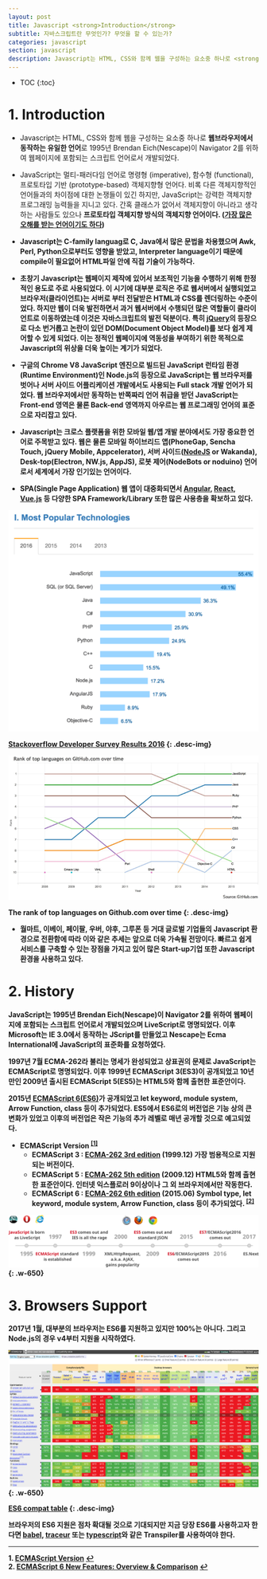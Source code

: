 ```yaml
---
layout: post
title: Javascript <strong>Introduction</strong>
subtitle: 자바스크립트란 무엇인가? 무엇을 할 수 있는가?
categories: javascript
section: javascript
description: Javascript는 HTML, CSS와 함께 웹을 구성하는 요소중 하나로 <strong>웹브라우저에서 동작하는 유일한 언어</strong>로 1995년 Brendan Eich(Nescape)이 Navigator 2를 위하여 웹페이지에 포함되는 스크립트 언어로서 개발되었다. JavaScript는 멀티-패러다임 언어로 명령형 (imperative), 함수형 (functional), 프로토타입 기반 (prototype-based) 객체지향형 언어다. 비록 다른 객체지향적인 언어들과의 차이점에 대한 논쟁들이 있긴 하지만, JavaScript는 강력한 객체지향 프로그래밍 능력들을 지니고 있다. 간혹 클래스가 없어서 객체지향이 아니라고 생각하는 사람들도 있으나 <strong>프로토타입 객체지향 방식의 객체지향 언어<strong>이다.
---
```


* TOC
{:toc}

# 1. Introduction

* Javascript는 HTML, CSS와 함께 웹을 구성하는 요소중 하나로 <strong>웹브라우저에서 동작하는 유일한 언어</strong>로 1995년 Brendan Eich(Nescape)이 Navigator 2를 위하여 웹페이지에 포함되는 스크립트 언어로서 개발되었다.

* JavaScript는 멀티-패러다임 언어로 명령형 (imperative), 함수형 (functional), 프로토타입 기반 (prototype-based) 객체지향형 언어다. 비록 다른 객체지향적인 언어들과의 차이점에 대한 논쟁들이 있긴 하지만, JavaScript는 강력한 객체지향 프로그래밍 능력들을 지니고 있다. 간혹 클래스가 없어서 객체지향이 아니라고 생각하는 사람들도 있으나 <strong>프로토타입 객체지향 방식의 객체지향 언어<strong>이다. ([가장 많은 오해를 받는 언어이기도 하다](http://javascript.crockford.com/javascript.html))

* Javascript는 C-family languag로 C, Java에서 많은 문법을 차용했으며 Awk, Perl, Python으로부터도 영향을 받았고, Interpreter language이기 때문에 compile이 필요없어 HTML파일 안에 직접 기술이 가능하다.

* 초창기 Javascript는 웹페이지 제작에 있어서 보조적인 기능을 수행하기 위해 한정적인 용도로 주로 사용되었다. 이 시기에 대부분 로직은 주로 웹서버에서 실행되었고 브라우저(클라이언트)는 서버로 부터 전달받은 HTML과 CSS를 렌더링하는 수준이었다. 하지만 웹이 더욱 발전하면서 과거 웹서버에서 수행되던 많은 역할들이 클라이언트로 이동하였는데 이것은 자바스크립트의 발전 덕분이다. 특히 [jQuery](https://jquery.com/)의 등장으로 다소 번거롭고 논란이 있던 DOM(Document Object Model)를 보다 쉽게 제어할 수 있게 되었다. 이는 정적인 웹페이지에 역동성을 부여하기 위한 목적으로 Javascript의 위상을 더욱 높이는 계기가 되었다.

* 구글의 Chrome V8 JavaScript 엔진으로 빌드된 JavaScript 런타임 환경(Runtime Environment)인 <strong>Node.js</strong>의 등장으로 JavaScript는 웹 브라우저를 벗어나 서버 사이드 어플리케이션 개발에서도 사용되는 Full stack 개발 언어가 되었다. 웹 브라우저에서만 동작하는 반쪽짜리 언어 취급을 받던 JavaScript는 Front-end 영역은 물론 Back-end 영역까지 아우르는 웹 프로그래밍 언어의 표준으로 자리잡고 있다.

* Javascript는 크로스 플랫폼을 위한 모바일 웹/앱 개발 분야에서도 가장 중요한 언어로 주목받고 있다. 웹은 물론 모바일 하이브리드 앱(PhoneGap, Sencha Touch, jQuery Mobile, Appcelerator), 서버 사이드([NodeJS](https://nodejs.org/) or Wakanda), Desk-top(Electron, NW.js, AppJS), 로봇 제어(NodeBots or noduino) 언어로서 세계에서 가장 인기있는 언어이다.

* SPA(Single Page Application) 웹 앱이 대중화되면서 [Angular](https://angular.io/), [React](https://facebook.github.io/react/), [Vue.js](https://vuejs.org/) 등 다양한 SPA Framework/Library 또한 많은 사용층을 확보하고 있다.

![Most Popular Technologies](/img/most-Popular-technologies.png)

[Stackoverflow Developer Survey Results 2016](http://stackoverflow.com/research/developer-survey-2016#technology)
{: .desc-img}

![rank_of_top_language_github](/img/rank_of_top_language_github.png)

The rank of top languages on Github.com over time
{: .desc-img}

* 월마트, 이베이, 페이팔, 우버, 야후, 그루폰 등 거대 글로벌 기업들의 Javascript 환경으로 전환함에 따라 이와 같은 추세는 앞으로 더욱 가속될 전망이다. 빠르고 쉽게 서비스를 구축할 수 있는 장점을 가지고 있어 많은 Start-up기업 또한 Javascript 환경을 사용하고 있다.

# 2. History

JavaScript는 1995년 Brendan Eich(Nescape)이 Navigator 2를 위하여 웹페이지에 포함되는 스크립트 언어로서 개발되었으며 LiveScript로 명명되었다. 이후 Microsoft는 IE 3.0에서 동작하는 JScript를 만들었고 Nescape는 Ecma International에 JavaScript의 표준화를 요청하였다.

1997년 7월 ECMA-262라 불리는 명세가 완성되었고 상표권의 문제로 JavaScript는 <strong>ECMAScript</strong>로 명명되었다. 이후 1999년 ECMAScript 3(ES3)이 공개되었고 10년만인 2009년 출시된 ECMAScript 5(ES5)는 HTML5와 함께 출현한 표준안이다.

2015년 [ECMAScript 6(ES6)](./js-es6)가 공개되었고 let keyword, module system, Arrow Function, class 등이 추가되었다. ES5에서 ES6로의 버전업은 기능 상의 큰 변화가 있었고 이후의 버전업은 작은 기능의 추가 레벨로 매년 공개할 것으로 예고되었다.

* ECMAScript Version <sup id="a1">[[1]](#f1)</sup>
  * ECMAScript 3
  : [ECMA-262 3rd edition](http://www.ecma-international.org/publications/files/ECMA-ST-ARCH/ECMA-262,%203rd%20edition,%20December%201999.pdf) (1999.12)
  가장 범용적으로 지원되는 버전이다.
  * ECMAScript 5
  : [ECMA-262 5th edition](http://www.ecma-international.org/publications/files/ECMA-ST-ARCH/ECMA-262%205th%20edition%20December%202009.pdf) (2009.12)
  HTML5와 함께 출현한 표준안이다. 인터넷 익스플로러 9이상이나 그 외 브라우저에서만 작동한다.
  * ECMAScript 6
  : [ECMA-262 6th edition](http://www.ecma-international.org/ecma-262/6.0/ECMA-262.pdf.) (2015.06)
  Symbol type, let keyword, module system, Arrow Function, class 등이 추가되었다. <sup id="a2">[[2]](#f2)</sup>

![history javascript evolution es6](/img/history-javascript-evolution-es6.png)
{: .w-650}

# 3. Browsers Support

2017년 1월, 대부분의 브라우저는 ES6를 지원하고 있지만 100%는 아니다. 그리고 Node.js의 경우 v4부터 지원을 시작하였다.

![kangax](/img/kangax.png)
{: .w-650}

[ES6 compat table](https://kangax.github.io/compat-table/es6/)
{: .desc-img}

브라우저의 ES6 지원은 점차 확대될 것으로 기대되지만 지금 당장 ES6를 사용하고자 한다면 [babel](https://babeljs.io/), [traceur](https://github.com/google/traceur-compiler) 또는 [typescript](./typescript-introduction)와 같은 Transpiler를 사용하여야 한다.

***

<b id="f1">1.</b> [ECMAScript Version](https://developer.mozilla.org/ko/docs/Web/JavaScript/%EC%96%B8%EC%96%B4_%EB%A6%AC%EC%86%8C%EC%8A%A4) [↩](#a1)  
<b id="f2">2.</b> [ECMAScript 6 New Features: Overview & Comparison](http://es6-features.org) [↩](#a2)
